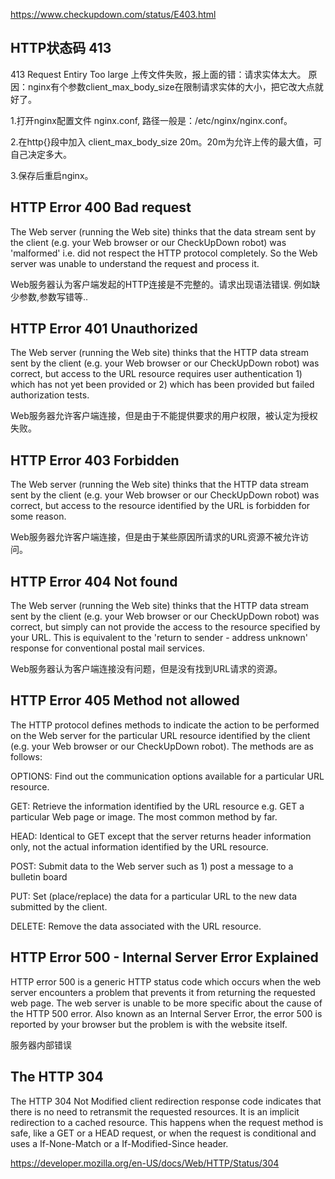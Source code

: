 https://www.checkupdown.com/status/E403.html

## HTTP状态码 413
413 Request Entiry Too large
上传文件失败，报上面的错：请求实体太大。
原因：nginx有个参数client_max_body_size在限制请求实体的大小，把它改大点就好了。

1.打开nginx配置文件 nginx.conf, 路径一般是：/etc/nginx/nginx.conf。

2.在http{}段中加入 client_max_body_size 20m。20m为允许上传的最大值，可自己决定多大。

3.保存后重启nginx。

## HTTP Error 400 Bad request

The Web server (running the Web site) thinks that the data stream sent by the client (e.g. your Web browser or our CheckUpDown robot) was 'malformed' i.e. did not respect the HTTP protocol completely. So the Web server was unable to understand the request and process it.

Web服务器认为客户端发起的HTTP连接是不完整的。请求出现语法错误. 例如缺少参数,参数写错等.. 

## HTTP Error 401 Unauthorized

The Web server (running the Web site) thinks that the HTTP data stream sent by the client (e.g. your Web browser or our CheckUpDown robot) was correct, but access to the URL resource requires user authentication 1) which has not yet been provided or 2) which has been provided but failed authorization tests. 

Web服务器允许客户端连接，但是由于不能提供要求的用户权限，被认定为授权失败。


## HTTP Error 403 Forbidden

The Web server (running the Web site) thinks that the HTTP data stream sent by the client (e.g. your Web browser or our CheckUpDown robot) was correct, but access to the resource identified by the URL is forbidden for some reason.

Web服务器允许客户端连接，但是由于某些原因所请求的URL资源不被允许访问。


## HTTP Error 404 Not found

The Web server (running the Web site) thinks that the HTTP data stream sent by the client (e.g. your Web browser or our CheckUpDown robot) was correct, but simply can not provide the access to the resource specified by your URL. This is equivalent to the 'return to sender - address unknown' response for conventional postal mail services.

Web服务器认为客户端连接没有问题，但是没有找到URL请求的资源。


## HTTP Error 405 Method not allowed

The HTTP protocol defines methods to indicate the action to be performed on the Web server for the particular URL resource identified by the client (e.g. your Web browser or our CheckUpDown robot). The methods are as follows:

OPTIONS: Find out the communication options available for a particular URL resource. 

GET: Retrieve the information identified by the URL resource e.g. GET a particular Web page or image. The most common method by far.

HEAD: Identical to GET except that the server returns header information only, not the actual information identified by the URL resource. 

POST: Submit data to the Web server such as 1) post a message to a bulletin board

PUT: Set (place/replace) the data for a particular URL to the new data submitted by the client. 

DELETE: Remove the data associated with the URL resource. 


## HTTP Error 500 - Internal Server Error Explained

HTTP error 500 is a generic HTTP status code which occurs when the web server encounters a problem that prevents it from returning the requested web page. The web server is unable to be more specific about the cause of the HTTP 500 error. Also known as an Internal Server Error, the error 500 is reported by your browser but the problem is with the website itself.

服务器内部错误


## The HTTP 304
The HTTP 304 Not Modified client redirection response code indicates that there is no need to retransmit the requested resources. It is an implicit redirection to a cached resource. This happens when the request method is safe, like a GET or a HEAD request, or when the request is conditional and uses a If-None-Match or a If-Modified-Since header.

https://developer.mozilla.org/en-US/docs/Web/HTTP/Status/304

